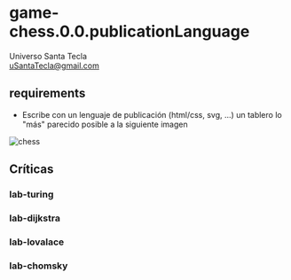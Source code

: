 # game-chess.0.0.publicationLanguage
Universo Santa Tecla  
[uSantaTecla@gmail.com](mailto:uSantaTecla@gmail.com)  
  
## requirements 

* Escribe con un lenguaje de publicación (html/css, svg, ...) un tablero lo "más" parecido posible a la siguiente imagen

![chess](../docs/images/chess.jpg) 


## Críticas   


###  lab-turing


### lab-dijkstra 


    
###  lab-lovalace 



    
###  lab-chomsky


